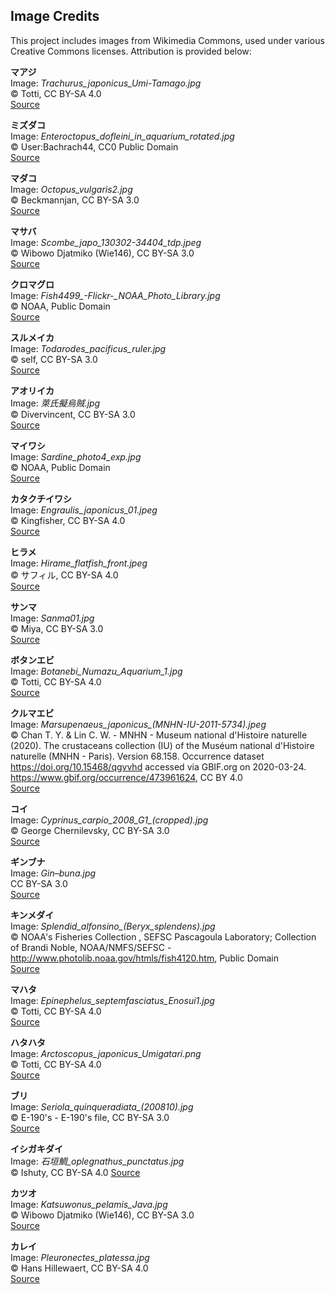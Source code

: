 ## Image Credits

This project includes images from Wikimedia Commons, used under various Creative Commons licenses. Attribution is provided below:

**マアジ**  
   Image: *Trachurus_japonicus_Umi-Tamago.jpg*  
   © Totti, CC BY-SA 4.0  
   [Source](https://commons.wikimedia.org/w/index.php?curid=66010194)

**ミズダコ**  
   Image: *Enteroctopus_dofleini_in_aquarium_rotated.jpg*  
   © User:Bachrach44, CC0 Public Domain  
   [Source](https://commons.wikimedia.org/w/index.php?curid=27656354)

**マダコ**  
   Image: *Octopus_vulgaris2.jpg*  
   © Beckmannjan, CC BY-SA 3.0  
   [Source](https://commons.wikimedia.org/w/index.php?curid=1578410)

**マサバ**  
   Image: *Scombe_japo_130302-34404_tdp.jpeg*  
   © Wibowo Djatmiko (Wie146), CC BY-SA 3.0  
   [Source](https://commons.wikimedia.org/w/index.php?curid=30688090)

**クロマグロ**  
   Image: *Fish4499_-_Flickr_-_NOAA_Photo_Library.jpg*  
   © NOAA, Public Domain  
   [Source](https://commons.wikimedia.org/w/index.php?curid=17939828)

**スルメイカ**  
   Image: *Todarodes_pacificus_ruler.jpg*  
   © self, CC BY-SA 3.0  
   [Source](https://commons.wikimedia.org/w/index.php?curid=5078649)

**アオリイカ**  
   Image: *萊氏擬烏賊.jpg*  
   © Divervincent, CC BY-SA 3.0  
   [Source](https://commons.wikimedia.org/w/index.php?curid=15967327)

**マイワシ**  
   Image: *Sardine_photo4_exp.jpg*  
   © NOAA, Public Domain  
   [Source](https://commons.wikimedia.org/w/index.php?curid=7070286)

**カタクチイワシ**  
    Image: *Engraulis_japonicus_01.jpeg*  
    © Kingfisher, CC BY-SA 4.0  
    [Source](https://commons.wikimedia.org/w/index.php?curid=34277210)

**ヒラメ**  
    Image: *Hirame_flatfish_front.jpeg*  
    © サフィル, CC BY-SA 4.0  
    [Source](https://commons.wikimedia.org/w/index.php?curid=45580662)

**サンマ**  
    Image: *Sanma01.jpg*  
    © Miya, CC BY-SA 3.0  
    [Source](https://commons.wikimedia.org/w/index.php?curid=1208299)

**ボタンエビ**  
    Image: *Botanebi_Numazu_Aquarium_1.jpg*  
    © Totti, CC BY-SA 4.0  
    [Source](https://commons.wikimedia.org/w/index.php?curid=75191585)


**クルマエビ**  
    Image: *Marsupenaeus_japonicus_(MNHN-IU-2011-5734).jpeg*  
    © Chan T. Y. & Lin C. W. - MNHN - Museum national d'Histoire naturelle (2020). The crustaceans collection (IU) of the Muséum national d'Histoire naturelle (MNHN - Paris). Version 68.158. Occurrence dataset https://doi.org/10.15468/qgvvhd accessed via GBIF.org on 2020-03-24. https://www.gbif.org/occurrence/473961624, CC BY 4.0   
    [Source](https://commons.wikimedia.org/w/index.php?curid=88630890)

**コイ**  
    Image: *Cyprinus_carpio_2008_G1_(cropped).jpg*  
    © George Chernilevsky, CC BY-SA 3.0  
    [Source](https://commons.wikimedia.org/w/index.php?curid=77657476)

**ギンブナ**  
    Image: *Gin–buna.jpg*  
    CC BY-SA 3.0  
    [Source](https://commons.wikimedia.org/w/index.php?curid=122843841)

**キンメダイ**  
    Image: *Splendid_alfonsino_(_Beryx_splendens_).jpg*  
    © NOAA's Fisheries Collection , SEFSC Pascagoula Laboratory; Collection of Brandi Noble, NOAA/NMFS/SEFSC - http://www.photolib.noaa.gov/htmls/fish4120.htm, Public Domain   
    [Source](https://commons.wikimedia.org/w/index.php?curid=8017064)

**マハタ**  
    Image: *Epinephelus_septemfasciatus_Enosui1.jpg*  
    © Totti, CC BY-SA 4.0   
    [Source](https://commons.wikimedia.org/w/index.php?curid=91633287)

**ハタハタ**  
    Image: *Arctoscopus_japonicus_Umigatari.png*  
    © Totti, CC BY-SA 4.0   
    [Source](https://commons.wikimedia.org/w/index.php?curid=87245526)

**ブリ**  
    Image: *Seriola_quinqueradiata_(200810).jpg*  
    © E-190's - E-190's file,  CC BY-SA 3.0   
    [Source](https://commons.wikimedia.org/w/index.php?curid=5009197)

**イシガキダイ**  
    Image: *石垣鯛_oplegnathus_punctatus.jpg*  
    © Ishuty, CC BY-SA 4.0 
    [Source](https://commons.wikimedia.org/w/index.php?curid=44586601)

**カツオ**  
    Image: *Katsuwonus_pelamis_Java.jpg*  
    © Wibowo Djatmiko (Wie146), CC BY-SA 3.0   
    [Source](https://commons.wikimedia.org/w/index.php?curid=10988990)

**カレイ**  
    Image: *Pleuronectes_platessa.jpg*  
    © Hans Hillewaert, CC BY-SA 4.0  
    [Source](https://commons.wikimedia.org/w/index.php?curid=479616)
    
